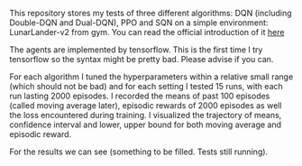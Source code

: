 This repository stores my tests of three different algorithms: DQN (including Double-DQN and Dual-DQN), PPO and SQN on a simple environment: LunarLander-v2 from gym. You can read the official introduction of it [here](https://gym.openai.com/envs/LunarLander-v2/)

The agents are implemented by tensorflow. This is the first time I try tensorflow so the syntax might be pretty bad. Please advise if you can.

For each algorithm I tuned the hyperparameters within a relative small range (which should not be bad) and for each setting I tested 15 runs, with each run lasting 2000 episodes. I recorded the means of past 100 episodes (called moving average later), episodic rewards of 2000 episodes as well the loss encountered during training. I visualized the trajectory of means, confidence interval and lower, upper bound for both moving average and episodic reward. 

For the results we can see (something to be filled. Tests still running).
